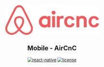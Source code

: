 <p align="center" style="margin: 0px;">
  <a href="https://github.com/gabrielmellooliveira/aircnc" rel="noopener" target="_blank"><img src="https://github.com/gabrielmellooliveira/aircnc/blob/master/mobile/src/assets/logo@2x.png?raw=true" width="auto" height="100" alt="aircnc-logo"></a></p>
</p>

<h2 align="center">Mobile - AirCnC</h2>

<div align="center">

[![react-native](https://img.shields.io/badge/react%20native-0.60-blue)](https://facebook.github.io/react-native)
[![license](https://img.shields.io/badge/license-MIT-orange)](../LICENSE)

</div>